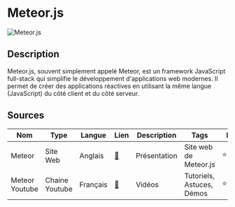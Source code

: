# Meteor.js

![Meteor.js](https://www.google.com/url?sa=i&url=https%3A%2F%2Fblog.ippon.fr%2F2017%2F10%2F12%2Fpreuve-dauthentification-avec-jwt%2F&psig=AOvVaw1JVY1Tb364NkMoD1EprbZY&ust=1702733047431000&source=images&cd=vfe&opi=89978449&ved=0CBEQjRxqFwoTCPin8IbFkYMDFQAAAAAdAAAAABAD "Image de JWT")


## Description

Meteor.js, souvent simplement appelé Meteor, est un framework JavaScript full-stack qui simplifie le développement d'applications web modernes. Il permet de créer des applications réactives en utilisant la même langue (JavaScript) du côté client et du côté serveur.

## Sources

Nom | Type | Langue | Lien | Description | Tags | Note
 --- | --- | --- | --- | --- | --- | --- 
Meteor|Site Web|Anglais|[:link:](https://www.meteor.com/)|Présentation|Site web de Meteor.js|⭐⭐⭐⭐⭐
| Meteor Youtube | Chaine Youtube | Français | [:link:](https://www.youtube.com/user/MeteorVideos) | Vidéos | Tutoriels, Astuces, Démos | ⭐⭐⭐⭐ |
